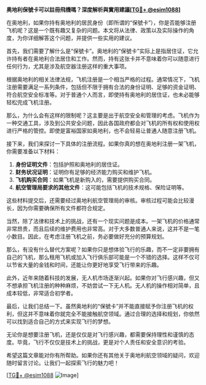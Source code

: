 **奥地利保號卡可以註冊飛機嗎？深度解析與實用建議[[TG💪+ @esim1088](https://t.me/s/esim1088)]**

在奥地利，如果你持有奥地利的居民身份（即所谓的“保號卡”），你是否能够注册飞机呢？这是一个既有趣又复杂的问题。本文将从法律、政策以及实际操作的角度，为你详细解答这个问题，并提供一些实用的建议。

首先，我们需要了解什么是“保號卡”。奥地利的“保號卡”实际上是指居住证，它允许持有者在奥地利合法居住和工作。然而，持有这张卡并不意味着你可以随意进行任何行为，尤其是涉及航空器注册这样的重大事项。

根据奥地利的相关法律法规，飞机注册是一个相当严格的过程。通常情况下，飞机注册需要满足一系列条件，包括但不限于拥有合法的身份证明、足够的资金证明、符合航空安全标准等。对于普通个人而言，即使持有奥地利的居住证，也未必能够轻松完成飞机注册。

那么，为什么会有这样的限制呢？这主要是出于航空安全和管理的考虑。飞机作为一种交通工具，涉及到公共安全问题，因此各国政府都会对飞机的所有权和使用权进行严格的管控。即使是富裕国家如奥地利，也不会轻易让普通人随意注册飞机。

接下来，我们来探讨一下具体的注册流程。如果你真的想在奥地利注册一架飞机，你需要准备以下材料：

1. **身份证明文件**：包括护照和奥地利的居住证。
2. **财务状况证明**：证明你有足够的经济能力购买和维护飞机。
3. **飞机购买合同**：如果飞机是新购入的，需要提供购买合同。
4. **航空管理局要求的其他文件**：这可能包括飞机的技术规格、保险证明等。

这些材料提交后，还需要经过奥地利航空管理局的审核。审核过程可能会比较漫长，因为你需要确保所有文件都符合规定。

当然，除了法律和技术上的挑战，还有一个现实问题是成本。一架飞机的价格通常非常昂贵，而且后续的维护费用也非常高。对于大多数普通人来说，这并不是一笔小数目。因此，在考虑注册飞机之前，务必要做好充分的预算规划。

那么，有没有什么替代方案呢？如果你只是想体验飞行的乐趣，而不一定非要拥有自己的飞机，那么租用飞机或加入飞行俱乐部可能是一个不错的选择。这样不仅可以节省大量的金钱和时间，还能让你更好地享受飞行带来的乐趣。

此外，近年来随着科技的发展，无人机市场逐渐兴起。如果你对飞行感兴趣，但又不想承担飞机注册的种种麻烦，不妨尝试一下无人机。无人机的操作相对简单，且成本较低，非常适合初学者。

最后，让我们总结一下。虽然奥地利的“保號卡”并不能直接赋予你注册飞机的权利，但这并不意味着你就完全不能接触航空领域。通过合理的选择和规划，你依然可以找到适合自己的方式来实现飞行的梦想。

无论你是想要注册飞机，还是仅仅是对飞行感兴趣，都需要保持理性和谨慎的态度。毕竟，飞行不仅仅是技术上的挑战，更是对个人责任和安全意识的考验。

希望这篇文章能对你有所帮助。如果你还有其他关于奥地利航空领域的疑问，欢迎随时留言讨论。让我们一起探索飞行的魅力吧！

[[TG💪+ @esim1088](https://t.me/s/esim1088) ![Image](https://i.postimg.cc/4NQfJmqS/Snipaste-2025-05-13-00-14-12.png)]